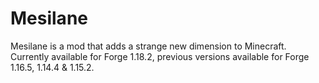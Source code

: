 # Mesilane
Mesilane is a mod that adds a strange new dimension to Minecraft.
Currently available for Forge 1.18.2, previous versions available for Forge 1.16.5, 1.14.4 & 1.15.2.
